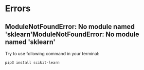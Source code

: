 # Errors

## ModuleNotFoundError: No module named 'sklearn'ModuleNotFoundError: No module named 'sklearn'

Try to use following command in your terminal:
```bash
pip3 install scikit-learn
```
